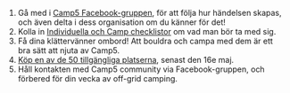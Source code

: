 1. Gå med i <a href="https://www.facebook.com/groups/camp5" target="_blank">Camp5 Facebook-gruppen</a>, för att följa hur händelsen skapas, och även delta i dess organisation om du känner för det!
2. Kolla in [Individuella och Camp checklistor](#dina-checklistor) om vad man bör ta med sig.
3. Få dina klättervänner ombord! Att bouldra och campa med dem är ett bra sätt att njuta av Camp5.
4. <a href="http://camp5-2016.eventbrite.com" target="_blank">Köp en av de 50 tillgängliga platserna</a>, senast den 16e maj.
5. Håll kontakten med Camp5 community via Facebook-gruppen, och förbered för din vecka av off-grid camping.
